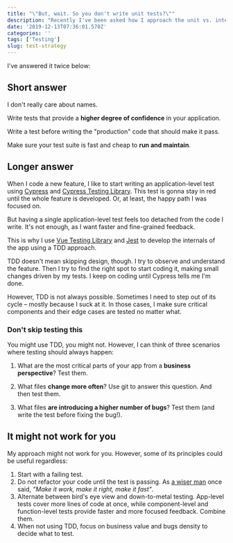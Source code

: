 ```yaml
---
title: "\"But, wait. So you don't write unit tests?\""
description: "Recently I've been asked how I approach the unit vs. integration vs. e2e debate."
date: '2019-12-13T07:36:01.570Z'
categories: ''
tags: ['Testing']
slug: test-strategy
---
```


I've answered it twice below:

## Short answer

I don't really care about names.

Write tests that provide a **higher degree of confidence** in your application.

Write a test before writing the "production" code that should make it pass.

Make sure your test suite is fast and cheap to **run and maintain**.

## Longer answer

When I code a new feature, I like to start writing an application-level test using [Cypress](https://www.cypress.io/) and [Cypress Testing Library](https://github.com/testing-library/cypress-testing-library). This test is gonna stay in red until the whole feature is developed. Or, at least, the happy path I was focused on.

But having a single application-level test feels too detached from the code I write. It's not enough, as I want faster and fine-grained feedback. 

This is why I use [Vue Testing Library](https://github.com/testing-library/vue-testing-library) and [Jest](https://jestjs.io/) to develop the internals of the app using a TDD approach.

TDD doesn't mean skipping design, though. I try to observe and understand the feature. Then I try to find the right spot to start coding it, making small changes driven by my tests. I keep on coding until Cypress tells me I'm done.

However, TDD is not always possible. Sometimes I need to step out of its cycle – mostly because I suck at it. In those cases, I make sure critical components and their edge cases are tested no matter what.

### Don't skip testing this

You might use TDD, you might not. However, I can think of three scenarios where testing should always happen:

1. What are the most critical parts of your app from a **business perspective**? Test them.

2. What files **change more often**? Use git to answer this question. And then test them.

3. What files **are introducing a higher number of bugs**? Test them (and write the test before fixing the bug!).

## It might not work for you
My approach might not work for you. However, some of its principles could be useful regardless:

1. Start with a failing test.
2. Do not refactor your code until the test is passing. As [a wiser man](https://www.kentbeck.com/) once said, *"Make it work, make it right, make it fast"*.
3. Alternate between bird's eye view and down-to-metal testing. App-level tests cover more lines of code at once, while component-level and function-level tests provide faster and more focused feedback. Combine them.
4. When not using TDD, focus on business value and bugs density to decide what to test.
